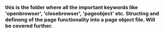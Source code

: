 ### this is the folder where all the important keywords like 'openbrowser', 'closebrowser', 'pageobject' etc. Structing and definong of the page functionality into a page object file. Will be covered further.
